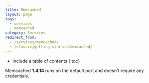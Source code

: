 ```yaml
---
title: Memcached
layout: page
tags:
  - services
  - memcached
category: Services
redirect_from:
  - /services/memcached/
  - /classic/getting-started/memcached/
---
```


* include a table of contents
{:toc}

Memcached **1.4.14** runs on the default port and doesn't require any credentials.
